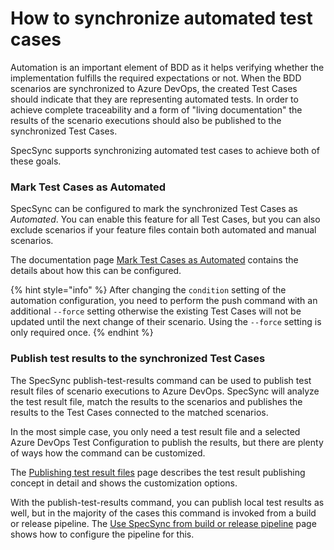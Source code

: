 # How to synchronize automated test cases

Automation is an important element of BDD as it helps verifying whether the implementation fulfills the required expectations or not. When the BDD scenarios are synchronized to Azure DevOps, the created Test Cases should indicate that they are representing automated tests. In order to achieve complete traceability and a form of "living documentation" the results of the scenario executions should also be published to the synchronized Test Cases.

SpecSync supports synchronizing automated test cases to achieve both of these goals.

### Mark Test Cases as Automated

SpecSync can be configured to mark the synchronized Test Cases as _Automated_. You can enable this feature for all Test Cases, but you can also exclude scenarios if your feature files contain both automated and manual scenarios. 

The documentation page [Mark Test Cases as Automated](../features/push-features/mark-test-cases-as-automated.md) contains the details about how this can be configured.

{% hint style="info" %}
After changing the `condition` setting of the automation configuration, you need to perform the push command with an additional `--force` setting otherwise the existing Test Cases will not be updated until the next change of their scenario. Using the `--force` setting is only required once.
{% endhint %}

### Publish test results to the synchronized Test Cases

The SpecSync publish-test-results command can be used to publish test result files of scenario executions to Azure DevOps. SpecSync will analyze the test result file, match the results to the scenarios and publishes the results to the Test Cases connected to the matched scenarios.

In the most simple case, you only need a test result file and a selected Azure DevOps Test Configuration to publish the results, but there are plenty of ways how the command can be customized. 

The [Publishing test result files](../features/test-result-publishing-features/publishing-test-result-files.md) page describes the test result publishing concept in detail and shows the customization options.

With the publish-test-results command, you can publish local test results as well, but in the majority of the cases this command is invoked from a build or release pipeline. The [Use SpecSync from build or release pipeline](synchronizing-test-cases-from-build.md) page shows how to configure the pipeline for this.

